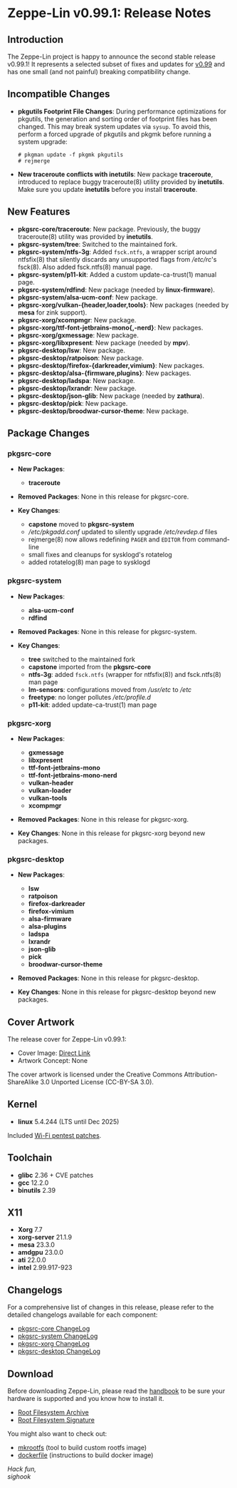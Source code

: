 Zeppe-Lin v0.99.1: Release Notes
================================

## Introduction

The Zeppe-Lin project is happy to announce the second stable release
v0.99.1!
It represents a selected subset of fixes and updates for
[v0.99](relnotes-v0.99.html) and has one small (and not painful)
breaking compatibility change.

## Incompatible Changes

- **pkgutils Footprint File Changes**:
  During performance optimizations for pkgutils, the generation and
  sorting order of footprint files has been changed.  This may break
  system updates via `sysup`.  To avoid this, perform a forced upgrade
  of pkgutils and pkgmk before running a system upgrade:

      # pkgman update -f pkgmk pkgutils
      # rejmerge

- **New traceroute conflicts with inetutils**:
  New package **traceroute**, introduced to replace buggy
  traceroute(8) utility provided by **inetutils**.  Make sure you
  update **inetutils** before you install **traceroute**.

## New Features

- **pkgsrc-core/traceroute**: New package.  Previously, the buggy
  traceroute(8) utility was provided by **inetutils**.
- **pkgsrc-system/tree**: Switched to the maintained fork.
- **pkgsrc-system/ntfs-3g**: Added `fsck.ntfs`, a wrapper script
  around ntfsfix(8) that silently discards any unsupported flags from
  */etc/rc*'s fsck(8).  Also added fsck.ntfs(8) manual page.
- **pkgsrc-system/p11-kit**: Added a custom update-ca-trust(1) manual
  page.
- **pkgsrc-system/rdfind**: New package (needed by
  **linux-firmware**).
- **pkgsrc-system/alsa-ucm-conf**: New package.
- **pkgsrc-xorg/vulkan-{header,loader,tools}**: New packages (needed
  by **mesa** for zink support).
- **pkgsrc-xorg/xcompmgr**: New package.
- **pkgsrc-xorg/ttf-font-jetbrains-mono{,-nerd}**: New packages.
- **pkgsrc-xorg/gxmessage**: New package.
- **pkgsrc-xorg/libxpresent**: New package (needed by **mpv**).
- **pkgsrc-desktop/lsw**: New package.
- **pkgsrc-desktop/ratpoison**: New package.
- **pkgsrc-desktop/firefox-{darkreader,vimium}**: New packages.
- **pkgsrc-desktop/alsa-{firmware,plugins}**: New packages.
- **pkgsrc-desktop/ladspa**: New package.
- **pkgsrc-desktop/lxrandr**: New package.
- **pkgsrc-desktop/json-glib**: New package (needed by **zathura**).
- **pkgsrc-desktop/pick**: New package.
- **pkgsrc-desktop/broodwar-cursor-theme**: New package.

## Package Changes

### pkgsrc-core

- **New Packages**:
  - **traceroute**

- **Removed Packages**:
  None in this release for pkgsrc-core.

- **Key Changes**:
  - **capstone** moved to **pkgsrc-system**
  - */etc/pkgadd.conf* updated to silently upgrade */etc/revdep.d*
    files
  - rejmerge(8) now allows redefining `PAGER` and `EDITOR` from
    command-line
  - small fixes and cleanups for sysklogd's rotatelog
  - added rotatelog(8) man page to sysklogd

### pkgsrc-system

- **New Packages**:
  - **alsa-ucm-conf**
  - **rdfind**

- **Removed Packages**:
  None in this release for pkgsrc-system.

- **Key Changes**:
  - **tree** switched to the maintained fork
  - **capstone** imported from the **pkgsrc-core**
  - **ntfs-3g**: added `fsck.ntfs` (wrapper for ntfsfix(8)) and
    fsck.ntfs(8) man page
  - **lm-sensors**: configurations moved from */usr/etc* to */etc*
  - **freetype**: no longer pollutes */etc/profile.d*
  - **p11-kit**: added update-ca-trust(1) man page

### pkgsrc-xorg

- **New Packages**:
  - **gxmessage**
  - **libxpresent**
  - **ttf-font-jetbrains-mono**
  - **ttf-font-jetbrains-mono-nerd**
  - **vulkan-header**
  - **vulkan-loader**
  - **vulkan-tools**
  - **xcompmgr**

- **Removed Packages**:
  None in this release for pkgsrc-xorg.

- **Key Changes**:
  None in this release for pkgsrc-xorg beyond new packages.

### pkgsrc-desktop

- **New Packages**:
  - **lsw**
  - **ratpoison**
  - **firefox-darkreader**
  - **firefox-vimium**
  - **alsa-firmware**
  - **alsa-plugins**
  - **ladspa**
  - **lxrandr**
  - **json-glib**
  - **pick**
  - **broodwar-cursor-theme**

- **Removed Packages**:
  None in this release for pkgsrc-desktop.

- **Key Changes**:
  None in this release for pkgsrc-desktop beyond new packages.

## Cover Artwork

The release cover for Zeppe-Lin v0.99.1:

- Cover Image: [Direct Link](https://github.com/zeppe-lin/artwork/blob/master/v0.99.1.png?raw=true)
- Artwork Concept: None

The cover artwork is licensed under the Creative Commons
Attribution-ShareAlike 3.0 Unported License (CC-BY-SA 3.0).

## Kernel

- **linux** 5.4.244 (LTS until Dec 2025)

Included [Wi-Fi pentest patches](https://github.com/sighook/lwpp).

## Toolchain

- **glibc** 2.36 + CVE patches
- **gcc** 12.2.0
- **binutils** 2.39

## X11

- **Xorg** 7.7
- **xorg-server** 21.1.9
- **mesa** 23.3.0
- **amdgpu** 23.0.0
- **ati** 22.0.0
- **intel** 2.99.917-923

## Changelogs

For a comprehensive list of changes in this release, please refer to
the detailed changelogs available for each component:

- [pkgsrc-core ChangeLog](https://github.com/zeppe-lin/pkgsrc-core/releases/tag/v0.99.1)
- [pkgsrc-system ChangeLog](https://github.com/zeppe-lin/pkgsrc-system/releases/tag/v0.99.1)
- [pkgsrc-xorg ChangeLog](https://github.com/zeppe-lin/pkgsrc-xorg/releases/tag/v0.99.1)
- [pkgsrc-desktop ChangeLog](https://github.com/zeppe-lin/pkgsrc-desktop/releases/tag/v0.99.1)

## Download

Before downloading Zeppe-Lin, please read the
[handbook](https://zeppe-lin.github.io/handbook.html) to be sure
your hardware is supported and you know how to install it.

- [Root Filesystem Archive](https://github.com/zeppe-lin/pkgsrc-core/releases/download/v0.99.1/rootfs-v0.99.1-x86_64.tar.xz)
- [Root Filesystem Signature](https://github.com/zeppe-lin/pkgsrc-core/releases/download/v0.99.1/rootfs-v0.99.1-x86_64.tar.xz.sig)

You might also want to check out:

- [mkrootfs](https://github.com/zeppe-lin/mkrootfs>)
  (tool to build custom rootfs image)
- [dockerfile](https://github.com/zeppe-lin/dockerfile)
  (instructions to build docker image)


*Hack fun,  
sighook*
